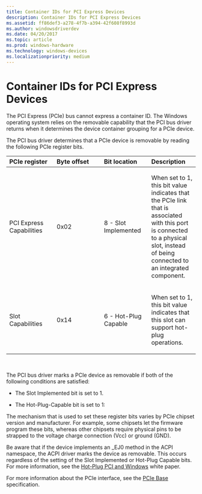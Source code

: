 ```yaml
---
title: Container IDs for PCI Express Devices
description: Container IDs for PCI Express Devices
ms.assetid: ff86def3-a278-4f7b-a394-42f608f8993d
ms.author: windowsdriverdev
ms.date: 04/20/2017
ms.topic: article
ms.prod: windows-hardware
ms.technology: windows-devices
ms.localizationpriority: medium
---
```


# Container IDs for PCI Express Devices


The PCI Express (PCIe) bus cannot express a container ID. The Windows operating system relies on the removable capability that the PCI bus driver returns when it determines the device container grouping for a PCIe device.

The PCI bus driver determines that a PCIe device is removable by reading the following PCIe register bits.

<table>
<colgroup>
<col width="25%" />
<col width="25%" />
<col width="25%" />
<col width="25%" />
</colgroup>
<thead>
<tr class="header">
<th align="left">PCIe register</th>
<th align="left">Byte offset</th>
<th align="left">Bit location</th>
<th align="left">Description</th>
</tr>
</thead>
<tbody>
<tr class="odd">
<td align="left"><p>PCI Express Capabilities</p></td>
<td align="left"><p>0x02</p></td>
<td align="left"><p>8 - Slot Implemented</p></td>
<td align="left"><p>When set to 1, this bit value indicates that the PCIe link that is associated with this port is connected to a physical slot, instead of being connected to an integrated component.</p></td>
</tr>
<tr class="even">
<td align="left"><p>Slot Capabilities</p></td>
<td align="left"><p>0x14</p></td>
<td align="left"><p>6 - Hot-Plug Capable</p></td>
<td align="left"><p>When set to 1, this bit value indicates that this slot can support hot-plug operations.</p></td>
</tr>
</tbody>
</table>

 

The PCI bus driver marks a PCIe device as removable if both of the following conditions are satisfied:

-   The Slot Implemented bit is set to 1.

-   The Hot-Plug-Capable bit is set to 1:

The mechanism that is used to set these register bits varies by PCIe chipset version and manufacturer. For example, some chipsets let the firmware program these bits, whereas other chipsets require physical pins to be strapped to the voltage charge connection (Vcc) or ground (GND).

Be aware that if the device implements an _EJ0 method in the ACPI namespace, the ACPI driver marks the device as removable. This occurs regardless of the setting of the Slot Implemented or Hot-Plug Capable bits. For more information, see the [Hot-Plug PCI and Windows](http://go.microsoft.com/fwlink/p/?linkid=26278) white paper.

For more information about the PCIe interface, see the [PCIe Base](http://go.microsoft.com/fwlink/p/?linkid=69486) specification.

 

 





